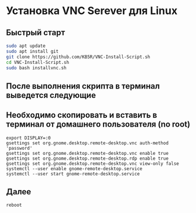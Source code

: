 # Установка VNC Serever для Linux

## Быстрый старт 
```bash
sudo apt update
sudo apt install git
git clone https://github.com/KB5R/VNC-Install-Script.sh
cd VNC-Install-Script.sh
sudo bash installvnc.sh
```
## После выполнения скрипта в терминал выведется следующие
## Необходимо скопировать и вставить в терминал от домашнего пользователя (no root)
```
export DISPLAY=:0
gsettings set org.gnome.desktop.remote-desktop.vnc auth-method 'password'
gsettings set org.gnome.desktop.remote-desktop.vnc enable true
gsettings set org.gnome.desktop.remote-desktop.rdp enable true
gsettings set org.gnome.desktop.remote-desktop.vnc view-only false
systemctl --user enable gnome-remote-desktop.service
systemctl --user start gnome-remote-desktop.service
```
## Далее
```
reboot
```
